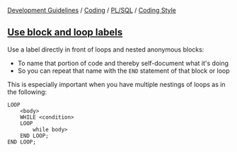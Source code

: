 [Development Guidelines](../../../../README.md) / [Coding](../../../../README.md#coding) / [PL/SQL](../../../../README.md#coding_pl_sql) / [Coding Style](../../../../doc/coding/pl_sql/coding_style.md)

## [Use block and loop labels](../../../../doc/coding/pl_sql/coding_style.md#UseLabels)

Use a label directly in front of loops and nested anonymous blocks:
- To name that portion of code and thereby self-document what it's doing
- So you can repeat that name with the `END` statement of that block or loop

This is especially important when you have multiple nestings of loops as in the following:

```pl/sql
LOOP
    <body>
    WHILE <condition>
    LOOP
        while body>
    END LOOP;    
END LOOP;
```
